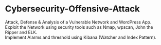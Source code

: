 # Cybersecurity-Offensive-Attack
Attack, Defense & Analysis of a Vulnerable Network and WordPress App.<br />
Exploit the Network using security tools such as Nmap, wpscan, John the Ripper and ELK.<br />
Implement Alarms and threshold using Kibana (Watcher and Index Pattern).<br />
